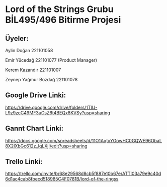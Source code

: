 # Lord of the Strings Grubu BİL495/496 Bitirme Projesi

## Üyeler: 
Aylin Doğan 221101058

Emir Yücedağ 221101077 (Product Manager)

Kerem Kazandır 221101007

Zeynep Yağmur Bozdağ 221101078

## Google Drive Linki:
https://drive.google.com/drive/folders/1TIU-L9z9zcC49MF3uCsZ6t4BEQx8KVSy?usp=sharing

## Gannt Chart Linki:
https://docs.google.com/spreadsheets/d/11O1AqtxYGowHC0GQWE96ObaL8X2IXbGc612z_IqLXjI/edit?usp=sharing

## Trello Linki:
https://trello.com/invite/b/68e29568d8cb5f887e10b67e/ATTI03a79e9c40d6d1ac4cab8fbecd518985C4F0781B/lord-of-the-ringss

